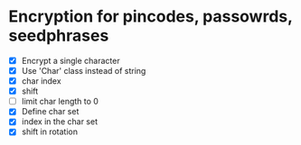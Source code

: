 # Encryption for pincodes, passowrds, seedphrases
- [x] Encrypt a single character
- [x] Use 'Char' class instead of string
- [x] char index
- [x] shift
- [ ] limit char length to 0
- [x] Define char set
- [x] index in the char set
- [x] shift in rotation
